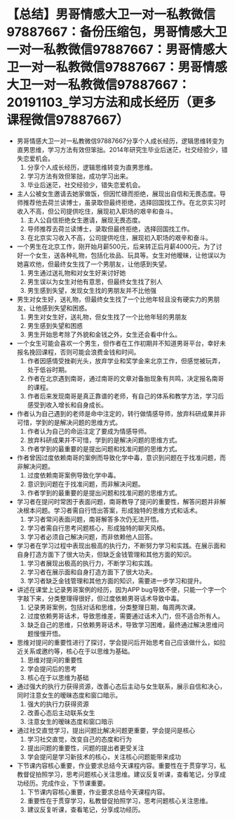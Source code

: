 # 【总结】男哥情感大卫一对一私教微信97887667：备份压缩包，男哥情感大卫一对一私教微信97887667：男哥情感大卫一对一私教微信97887667：男哥情感大卫一对一私教微信97887667：20191103_学习方法和成长经历（更多课程微信97887667）

-   男哥情感大卫一对一私教微信97887667分享个人成长经历，逻辑思维转变为直男思维，学习方法有效但笨拙。2014年研究生毕业后迷茫，社交经验少，错失恋爱机会。
    1.  分享个人成长经历，逻辑思维转变为直男思维。
    2.  学习方法有效但笨拙，成功学习出来。
    3.  毕业后迷茫，社交经验少，错失恋爱机会。
-   主人公被女生邀请去她家做饭，但因忙碌而拒绝，展现出自信和无畏态度。导师推荐他去荷兰读博士，虽录取但最终拒绝，选择回国找工作。在北京实习时收入不高，但公司提供吃住，展现初入职场的艰辛和奋斗。 
    1.  主人公自信拒绝女生邀请，展现无畏态度。
    2.  导师推荐去荷兰读博士，录取但最终拒绝，选择回国找工作。
    3.  在北京实习收入不高，公司提供吃住，展现初入职场的艰辛和奋斗。
-   一个男生在北京工作，刚开始月薪500元，后来转正后月薪4000元，为了讨好一个女生，送各种礼物，包括化妆品、玩具等。女生对他暧昧，让他误以为她喜欢他，但最终女生找了一个男朋友，让他感到失望。
    1.  男生通过送礼物和对女生好来讨好她
    2.  男生误以为女生对他有意思，但最终女生找了别人
    3.  男生感到失望，发现女生找的男朋友并不比他强
-   男生对女生好，送礼物，但最终女生找了一个比他年轻且没有硬实力的男朋友，让他感到失望和困惑。
    1.  男生对女生好，送礼物，但女生找了一个比他年轻的男朋友
    2.  男生感到失望和困惑
    3.  男生开始思考除了外貌和金钱之外，女生还会看中什么。
-   一个女生可能会喜欢一个男生，但作者在工作初期并不知道男哥平台，幸好未报名挽回课程，否则可能会浪费金钱和时间。
    1.  作者因感情受挫剃光头，放弃学业和奖学金来北京工作，但感觉被玩弄，处于低谷时期。
    2.  作者在北京遇到南哥，通过南哥的文章对备胎现象有共鸣，决定报名南哥的课程。
    3.  作者后来发现南哥是真正靠谱的老师，有自己的体系和教学方法，学习后感受到收入增长和自身成长。
-   作者认为自己遇到的老师是命中注定的，转行做情感导师，放弃科研成果并非可惜，学到的是解决问题的思维方式。
    1.  作者认为自己的命运注定了要成为情感导师。
    2.  放弃科研成果并不可惜，学到的是解决问题的思维方式。
    3.  作者学到的最重要的是提出问题和找准问题的思维方式。
-   作者曾因过度依赖南哥的案例而导致化学中毒，意识到问题在于找准问题，而非解决问题。
    1.  过度依赖南哥案例导致化学中毒。
    2.  意识到问题在于找准问题，而非解决问题。
    3.  作者学到的最重要的是提出问题和找准问题的思维方式。
-   学习者在提问时常困于表面问题，南哥教导了提问的重要性，解答问题并非解决根本问题。学习者需自行悟出答案，形成独特的思维方式和话术。
    1.  学习者常问表面问题，南哥解答多次仍无法开悟。
    2.  学习者需自行思考问题核心，形成独特的聊天风格。
    3.  学习者必须自己解决问题，而非依赖他人回答。
-   学习者在学习过程中表现出极高的执行力，不断努力学习和实践。在展示面和自身打造方面下了很大功夫，但缺乏金钱管理和其他方面的知识。
    1.  学习者展现出极高的执行力，不断学习和实践。
    2.  学习者在展示面和自身打造方面下了很大功夫。
    3.  学习者缺乏金钱管理和其他方面的知识，需要进一步学习和提升。
-   讲述在课堂上记录男哥案例的经历，因为APP bug导致不便，只能一个字一个字敲下来，分类整理得很好，但过度依赖男哥话术导致中毒。
    1.  记录男哥案例，包括对话和思维，分类整理日期，每周两次课。
    2.  过度依赖男哥话术，导致思维差，需要通过话术入门，但不适合所有人。
    3.  缺乏自己的思维，只依赖男哥话术，导致学习困难，最终通过解决思维问题慢慢开悟。
-   思维对提问的重要性进行了探讨，学会提问后开始思考自己应该做什么，如拉近关系或邀约等，核心在于以思维为基础。
    1.  思维对提问的重要性
    2.  学会提问后的思考
    3.  核心在于以思维为基础
-   通过强大的执行力获得资源，改善心态后主动与女生联系，展示自信和决心，同时注意女生的暧昧态度和窗口暗示。
    1.  强大的执行力获得资源
    2.  改善心态后主动联系女生
    3.  注意女生的暧昧态度和窗口暗示
-   通过社交直觉学习，提出问题比解决问题更重要，学会提问是核心
    1.  学习社交直觉，改变自己的态度和行为
    2.  提出问题的重要性，问题的提出者更受关注
    3.  学会提问是学习新技术的核心，关注核心问题能带来成功
-   下节课内容核心重要，作业要求总结今天课程内容。重要性在于贯穿学习，私教督促拍照学习，思考问题核心关注思维。建议反复听课，查看笔记，分享成功经历。完成作业，下节课重要。 
    1.  下节课内容核心重要，作业要求总结今天课程内容。
    2.  重要性在于贯穿学习，私教督促拍照学习，思考问题核心关注思维。
    3.  建议反复听课，查看笔记，分享成功经历。